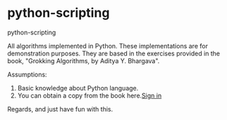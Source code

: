 # python-scripting
python-scripting

All algorithms implemented in Python.
These implementations are for demonstration purposes. They are based in the exercises provided in the book, "Grokking Algorithms, by Aditya Y. Bhargava".

Assumptions:
1. Basic knowledge about Python language.
2. You can obtain a copy from the book here.[Sign in](https://www.manning.com/books/grokking-algorithms)

Regards, and just have fun with this.
